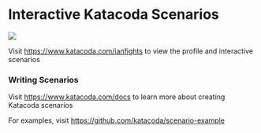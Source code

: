 # Interactive Katacoda Scenarios

[![](http://shields.katacoda.com/katacoda/ianfights/count.svg)](https://www.katacoda.com/ianfights "Get your profile on Katacoda.com")

Visit https://www.katacoda.com/ianfights to view the profile and interactive scenarios

### Writing Scenarios
Visit https://www.katacoda.com/docs to learn more about creating Katacoda scenarios

For examples, visit https://github.com/katacoda/scenario-example
